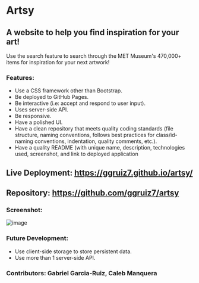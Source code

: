 # Artsy
## A website to help you find inspiration for your art!

Use the search feature to search through the MET Museum's 470,000+ items for inspiration for your next artwork!

### Features:
- Use a CSS framework other than Bootstrap.
- Be deployed to GitHub Pages.
- Be interactive (i.e: accept and respond to user input).
- Uses server-side API.
- Be responsive.
- Have a polished UI.
- Have a clean repository that meets quality coding standards (file structure, naming conventions, follows best practices for class/id-naming conventions, indentation, quality comments, etc.).
- Have a quality README (with unique name, description, technologies used, screenshot, and link to deployed application

## Live Deployment: https://ggruiz7.github.io/artsy/

## Repository: https://github.com/ggruiz7/artsy

### Screenshot:
![image](https://github.com/ggruiz7/artsy/main/assets/images/hero-banner.jpg)

### Future Development:
- Use client-side storage to store persistent data.
- Use more than 1 server-side API.

### Contributors: Gabriel Garcia-Ruiz, Caleb Manquera
